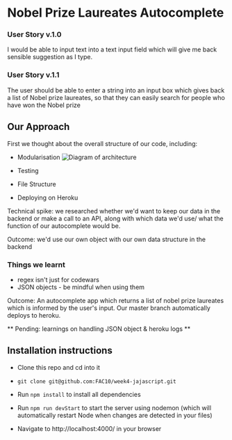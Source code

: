 # Nobel Prize Laureates Autocomplete

### User Story v.1.0 ###
I would be able to input text into a text input field which will give me back sensible suggestion as I type.

### User Story v.1.1 ###
The user should be able to enter a string into an input box which gives back a list of Nobel prize laureates, so that they can easily search for people who have won the Nobel prize

## Our Approach
  First we thought about the overall structure of our code, including:
  * Modularisation
  ![Diagram of architecture](architecture-diagram.png)

  * Testing
  * File Structure
  * Deploying on Heroku


Technical spike: we researched whether we'd want to keep our data in the backend or make a call to an API, along with which data we'd use/ what the function of our autocomplete would be.

Outcome: we'd use our own object with our own data structure in the backend

### Things we learnt
  * regex isn't just for codewars
  * JSON objects - be mindful when using them

Outcome:
An autocomplete app which returns a list of nobel prize laureates which is informed by the user's input. Our master branch automatically deploys to heroku.


** Pending: learnings on handling JSON object & heroku logs **

## Installation instructions

 - Clone this repo and cd into it

 - `git clone git@github.com:FAC10/week4-jajascript.git`

 - Run `npm install` to install all dependencies

 - Run `npm run devStart` to start the server using nodemon (which will automatically restart Node when changes are detected in your files)

 - Navigate to http://localhost:4000/ in your browser
